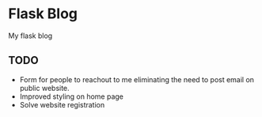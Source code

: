 # Flask Blog
My flask blog

## TODO
- Form for people to reachout to me eliminating the need to post email on public website.
- Improved styling on home page
- Solve website registration

